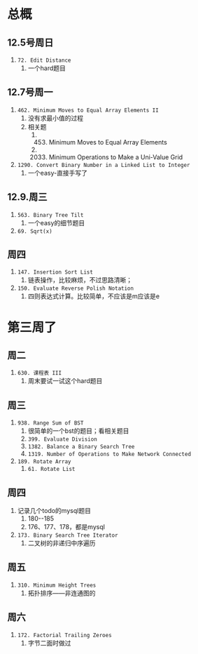 # 总概## 12.5号周日1. `72. Edit Distance`   1. 一个hard题目## 12.7号周一1. `462. Minimum Moves to Equal Array Elements II`   1. 没有求最小值的过程   2. 相关题      1. 453. Minimum Moves to Equal Array Elements      2. 2033. Minimum Operations to Make a Uni-Value Grid2. `1290. Convert Binary Number in a Linked List to Integer`   1. 一个easy-直接手写了## 12.9.周三1. `563. Binary Tree Tilt`   1. 一个easy的细节题目2. `69. Sqrt(x)`## 周四1. `147. Insertion Sort List`   1. 链表操作，比较麻烦，不过思路清晰；2. `150. Evaluate Reverse Polish Notation`   1. 四则表达式计算。比较简单，不应该是m应该是e# 第三周了## 周二1. `630. 课程表 III`   1. 周末要试一试这个hard题目## 周三1. `938. Range Sum of BST`   1. 很简单的一个bst的题目；看相关题目   2. `399. Evaluate Division`   3. `1382. Balance a Binary Search Tree`   4. `1319. Number of Operations to Make Network Connected`2. `189. Rotate Array`   1. `61. Rotate List`## 周四1. 记录几个todo的mysql题目   1. 180--185   2. 176、177、178，都是mysql2. `173. Binary Search Tree Iterator`   1. 二叉树的非递归中序遍历   ## 周五1. `310. Minimum Height Trees`   1. 拓扑排序——非连通图的## 周六1. `172. Factorial Trailing Zeroes`   1. 字节二面时做过